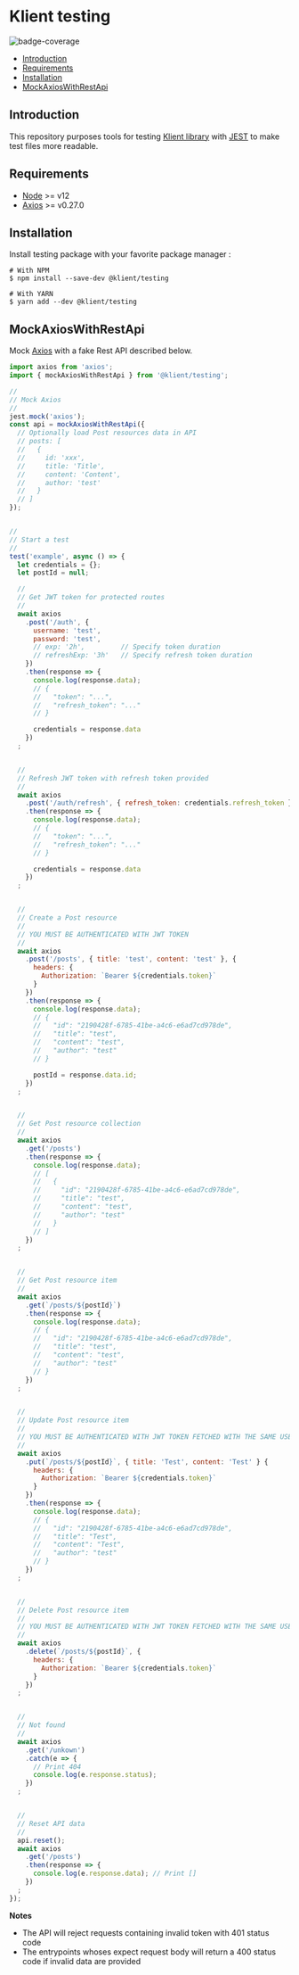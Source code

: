 # Klient testing 

![badge-coverage](.github/badges/coverage.svg)

- [Introduction](#introduction)
- [Requirements](#requirements)
- [Installation](#installation)
- [MockAxiosWithRestApi](#mockaxioswithrestapi)

## Introduction

This repository purposes tools for testing [Klient library](https://github.com/klientjs/core) with [JEST](https://github.com/facebook/jest) to make test files more readable.


## Requirements

- [Node](https://github.com/nodejs/node) >= v12
- [Axios](https://github.com/axios/axios) >= v0.27.0


## Installation

Install testing package with your favorite package manager :

```shell
# With NPM
$ npm install --save-dev @klient/testing

# With YARN
$ yarn add --dev @klient/testing
```


## MockAxiosWithRestApi

Mock [Axios](https://github.com/axios/axios) with a fake Rest API described below.

```js
import axios from 'axios';
import { mockAxiosWithRestApi } from '@klient/testing';

//
// Mock Axios
//
jest.mock('axios');
const api = mockAxiosWithRestApi({
  // Optionally load Post resources data in API
  // posts: [
  //   {
  //     id: 'xxx',
  //     title: 'Title',
  //     content: 'Content',
  //     author: 'test'
  //   }
  // ]
});


//
// Start a test
//
test('example', async () => {
  let credentials = {};
  let postId = null;

  //
  // Get JWT token for protected routes
  //
  await axios
    .post('/auth', {
      username: 'test',
      password: 'test',
      // exp: '2h',         // Specify token duration
      // refreshExp: '3h'   // Specify refresh token duration
    })
    .then(response => {  
      console.log(response.data);
      // {
      //   "token": "...",
      //   "refresh_token": "..."
      // }

      credentials = response.data
    })
  ;


  //
  // Refresh JWT token with refresh token provided
  //
  await axios
    .post('/auth/refresh', { refresh_token: credentials.refresh_token })
    .then(response => {  
      console.log(response.data);
      // {
      //   "token": "...",
      //   "refresh_token": "..."
      // }

      credentials = response.data
    })
  ;


  //
  // Create a Post resource
  //
  // YOU MUST BE AUTHENTICATED WITH JWT TOKEN
  //
  await axios
    .post('/posts', { title: 'test', content: 'test' }, {
      headers: {
        Authorization: `Bearer ${credentials.token}`
      }
    })
    .then(response => {  
      console.log(response.data);
      // {
      //   "id": "2190428f-6785-41be-a4c6-e6ad7cd978de",
      //   "title": "test",
      //   "content": "test",
      //   "author": "test"
      // }

      postId = response.data.id;
    })
  ;


  //
  // Get Post resource collection
  //
  await axios
    .get('/posts')
    .then(response => {  
      console.log(response.data);
      // [
      //   {
      //     "id": "2190428f-6785-41be-a4c6-e6ad7cd978de",
      //     "title": "test",
      //     "content": "test",
      //     "author": "test"
      //   }
      // ]
    })
  ;


  //
  // Get Post resource item
  //
  await axios
    .get(`/posts/${postId}`)
    .then(response => {  
      console.log(response.data);
      // {
      //   "id": "2190428f-6785-41be-a4c6-e6ad7cd978de",
      //   "title": "test",
      //   "content": "test",
      //   "author": "test"
      // }
    })
  ;


  //
  // Update Post resource item
  //
  // YOU MUST BE AUTHENTICATED WITH JWT TOKEN FETCHED WITH THE SAME USERNAME AS POST AUTHOR
  //
  await axios
    .put(`/posts/${postId}`, { title: 'Test', content: 'Test' } {
      headers: {
        Authorization: `Bearer ${credentials.token}`
      }
    })
    .then(response => {  
      console.log(response.data);
      // {
      //   "id": "2190428f-6785-41be-a4c6-e6ad7cd978de",
      //   "title": "Test",
      //   "content": "Test",
      //   "author": "test"
      // }
    })
  ;


  //
  // Delete Post resource item
  //
  // YOU MUST BE AUTHENTICATED WITH JWT TOKEN FETCHED WITH THE SAME USERNAME AS POST AUTHOR
  //
  await axios
    .delete(`/posts/${postId}`, {
      headers: {
        Authorization: `Bearer ${credentials.token}`
      }
    })
  ;


  //
  // Not found
  //
  await axios
    .get('/unkown')
    .catch(e => {
      // Print 404
      console.log(e.response.status);
    })
  ;


  //
  // Reset API data
  //
  api.reset();
  await axios
    .get('/posts')
    .then(response => {
      console.log(e.response.data); // Print []
    })
  ;
});
```

**Notes**

  - The API will reject requests containing invalid token with 401 status code
  - The entrypoints whoses expect request body will return a 400 status code if invalid data are provided
